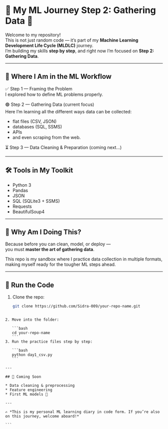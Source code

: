 # 🧠 My ML Journey Step 2: Gathering Data 🚀







Welcome to my repository!  
This is not just random code — it’s part of my **Machine Learning Development Life Cycle (MLDLC)** journey.  
I’m building my skills **step by step**, and right now I’m focused on **Step 2: Gathering Data**.


---

## 🔄 Where I Am in the ML Workflow

✅ Step 1 — Framing the Problem  
   I explored how to define ML problems properly.  

🟢 Step 2 — Gathering Data (current focus)  
   Here I’m learning all the different ways data can be collected:  
   - flat files (CSV, JSON)  
   - databases (SQL, SSMS)  
   - APIs  
   - and even scraping from the web.  

⏳ Step 3 — Data Cleaning & Preparation (coming next...)  

---

## 🛠️ Tools in My Toolkit
- Python 3  
- Pandas  
- JSON  
- SQL (SQLite3 + SSMS)  
- Requests  
- BeautifulSoup4  

---

## 🎯 Why Am I Doing This?
Because before you can clean, model, or deploy —  
you must **master the art of gathering data**.  

This repo is my sandbox where I practice data collection in multiple formats, making myself ready for the tougher ML steps ahead.  

---

## 📌 Run the Code
1. Clone the repo:
   ```bash
   git clone https://github.com/Sidra-009/your-repo-name.git
````

2. Move into the folder:

   ```bash
   cd your-repo-name
   ```
3. Run the practice files step by step:

   ```bash
   python day1_csv.py
   ```

---

## 🌟 Coming Soon

* Data cleaning & preprocessing
* Feature engineering
* First ML models 🚀

---

✍️ *This is my personal ML learning diary in code form. If you’re also on this journey, welcome aboard!*

```
